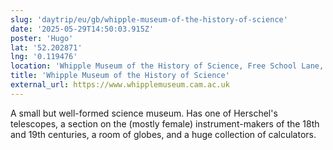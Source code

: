 ```yaml
---
slug: 'daytrip/eu/gb/whipple-museum-of-the-history-of-science'
date: '2025-05-29T14:50:03.915Z'
poster: 'Hugo'
lat: '52.202871'
lng: '0.119476'
location: 'Whipple Museum of the History of Science, Free School Lane, Cambridge CB2 3RH'
title: 'Whipple Museum of the History of Science'
external_url: https://www.whipplemuseum.cam.ac.uk
---
```

A small but well-formed science museum. Has one of Herschel's telescopes, a section on the (mostly female) instrument-makers of the 18th and 19th centuries, a room of globes, and a huge collection of calculators.